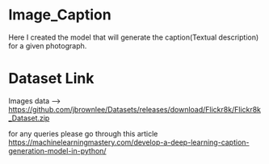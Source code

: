 # Image_Caption
Here I created the model that will generate the caption(Textual description) for a given photograph.

# Dataset Link
Images data --> https://github.com/jbrownlee/Datasets/releases/download/Flickr8k/Flickr8k_Dataset.zip

for any queries please go through this article 
https://machinelearningmastery.com/develop-a-deep-learning-caption-generation-model-in-python/
